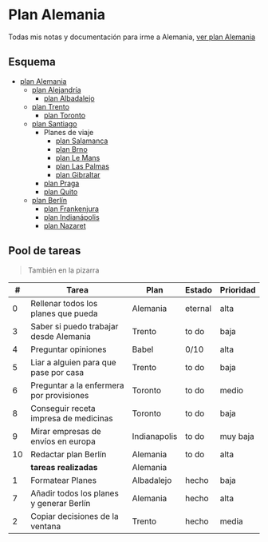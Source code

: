 # Plan Alemania
Todas mis notas y documentación para irme a Alemania, [ver plan Alemania](Alemania.md)

## Esquema
- [plan Alemania](planes/Alemania.md)
  - [plan Alejandría](planes/Alejandría.md)
    - [plan Albadalejo](planes/Albadalejo.md)
  - [plan Trento](planes/Trento.md)
    - [plan Toronto](planes/Toronto.md)
  - [plan Santiago](planes/Santiago.md)
    - Planes de viaje
      - [plan Salamanca](planes/Salamanca.md)
      - [plan Brno](planes/Brno.md)
      - [plan Le Mans](planes/Le%20Mans.md)
      - [plan Las Palmas](planes/Las%20Palmas.md)
      - [plan Gibraltar](planes/Gibraltar.md)
    - [plan Praga](planes/Praga.md)
    - [plan Quito](planes/Quito.md)
  - [plan Berlín](planes/Berlin.md)
    - [plan Frankenjura](planes/Frankenjuren.md)
    - [plan Indianápolis](planes/Indianapolis.md)
    - [plan Nazaret](planes/Nazaret.md)

## Pool de tareas
> También en la pizarra

| #  | Tarea                                    | Plan         | Estado      | Prioridad |
|----|------------------------------------------|--------------|-------------|-----------|
|  0 | Rellenar todos los planes que pueda      | Alemania     | eternal     | alta      |
|  3 | Saber si puedo trabajar desde Alemania   | Trento       | to do       | baja      |
|  4 | Preguntar opiniones                      | Babel        | 0/10        | alta      |
|  5 | Liar a alguien para que pase por casa    | Trento       | to do       | baja      |
|  6 | Preguntar a la enfermera por provisiones | Toronto      | to do       | medio     |
|  8 | Conseguir receta impresa de medicinas    | Toronto      | to do       | baja      |
|  9 | Mirar empresas de envíos en europa       | Indianapolis | to do       | muy baja  |
| 10 | Redactar plan Berlín                     | Alemania     | to do       | alta      |
|    | **tareas realizadas**                    | Alemania     |             |           |
|  1 | Formatear Planes                         | Albadalejo   | hecho       | baja      |
|  7 | Añadir todos los planes y generar Berlín | Alemania     | hecho       | alta      |
|  2 | Copiar decisiones de la ventana          | Trento       | hecho       | media     |